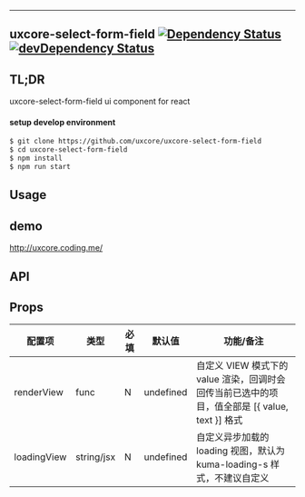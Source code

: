 ---

## uxcore-select-form-field [![Dependency Status](http://img.shields.io/david/uxcore/uxcore-select-form-field.svg?style=flat-square)](https://david-dm.org/uxcore/uxcore-select-form-field) [![devDependency Status](http://img.shields.io/david/dev/uxcore/uxcore-select-form-field.svg?style=flat-square)](https://david-dm.org/uxcore/uxcore-select-form-field#info=devDependencies) 

## TL;DR

uxcore-select-form-field ui component for react

#### setup develop environment

```sh
$ git clone https://github.com/uxcore/uxcore-select-form-field
$ cd uxcore-select-form-field
$ npm install
$ npm run start
```

## Usage

## demo
http://uxcore.coding.me/

## API

## Props

| 配置项 | 类型 | 必填 | 默认值 | 功能/备注 |
|---|---|---|---|---|
| renderView | func | N | undefined | 自定义 VIEW 模式下的 value 渲染，回调时会回传当前已选中的项目，值全部是 [{ value, text }] 格式 |
| loadingView | string/jsx | N | undefined | 自定义异步加载的 loading 视图，默认为 kuma-loading-s 样式，不建议自定义 |
